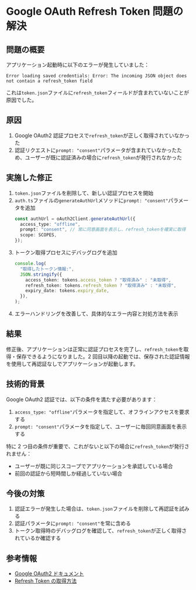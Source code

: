 # Google OAuth Refresh Token 問題の解決

## 問題の概要

アプリケーション起動時に以下のエラーが発生していました：

```
Error loading saved credentials: Error: The incoming JSON object does not contain a refresh_token field
```

これは`token.json`ファイルに`refresh_token`フィールドが含まれていないことが原因でした。

## 原因

1. Google OAuth2 認証プロセスで`refresh_token`が正しく取得されていなかった
2. 認証リクエストに`prompt: "consent"`パラメータが含まれていなかったため、ユーザーが既に認証済みの場合に`refresh_token`が発行されなかった

## 実施した修正

1. `token.json`ファイルを削除して、新しい認証プロセスを開始
2. `auth.ts`ファイルの`generateAuthUrl`メソッドに`prompt: "consent"`パラメータを追加
   ```typescript
   const authUrl = oAuth2Client.generateAuthUrl({
     access_type: "offline",
     prompt: "consent", // 常に同意画面を表示し、refresh_tokenを確実に取得
     scope: SCOPES,
   });
   ```
3. トークン取得プロセスにデバッグログを追加
   ```typescript
   console.log(
     "取得したトークン情報:",
     JSON.stringify({
       access_token: tokens.access_token ? "取得済み" : "未取得",
       refresh_token: tokens.refresh_token ? "取得済み" : "未取得",
       expiry_date: tokens.expiry_date,
     }),
   );
   ```
4. エラーハンドリングを改善して、具体的なエラー内容と対処方法を表示

## 結果

修正後、アプリケーションは正常に認証プロセスを完了し、`refresh_token`を取得・保存できるようになりました。2 回目以降の起動では、保存された認証情報を使用して再認証なしでアプリケーションが起動します。

## 技術的背景

Google OAuth2 認証では、以下の条件を満たす必要があります：

1. `access_type: "offline"`パラメータを指定して、オフラインアクセスを要求する
2. `prompt: "consent"`パラメータを指定して、ユーザーに毎回同意画面を表示する

特に 2 つ目の条件が重要で、これがないと以下の場合に`refresh_token`が発行されません：

- ユーザーが既に同じスコープでアプリケーションを承認している場合
- 前回の認証から短時間しか経過していない場合

## 今後の対策

1. 認証エラーが発生した場合は、`token.json`ファイルを削除して再認証を試みる
2. 認証パラメータに`prompt: "consent"`を常に含める
3. トークン取得時のデバッグログを確認して、`refresh_token`が正しく取得されているか確認する

## 参考情報

- [Google OAuth2 ドキュメント](https://developers.google.com/identity/protocols/oauth2)
- [Refresh Token の取得方法](https://developers.google.com/identity/protocols/oauth2/web-server#offline)
